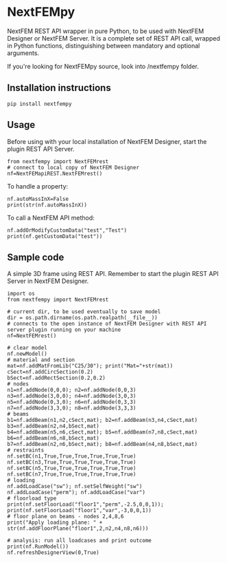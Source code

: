 # NextFEMpy

NextFEM REST API wrapper in pure Python, to be used with NextFEM Designer or NextFEM Server. 
It is a complete set of REST API call, wrapped in Python functions, distinguishing between mandatory and optional arguments.

If you're looking for NextFEMpy source, look into /nextfempy folder.

## Installation instructions

```
pip install nextfempy
```

## Usage

Before using with your local installation of NextFEM Designer, start the plugin REST API Server.

```
from nextfempy import NextFEMrest
# connect to local copy of NextFEM Designer
nf=NextFEMapiREST.NextFEMrest()
```

To handle a property:
```
nf.autoMassInX=False
print(str(nf.autoMassInX))
```

To call a NextFEM API method:

```
nf.addOrModifyCustomData("test","Test")
print(nf.getCustomData("test"))
```

## Sample code

A simple 3D frame using REST API. Remember to start the plugin REST API Server in NextFEM Designer.
```
import os
from nextfempy import NextFEMrest

# current dir, to be used eventually to save model
dir = os.path.dirname(os.path.realpath(__file__))
# connects to the open instance of NextFEM Designer with REST API server plugin running on your machine
nf=NextFEMrest()

# clear model
nf.newModel()
# material and section
mat=nf.addMatFromLib("C25/30"); print("Mat="+str(mat))
cSect=nf.addCircSection(0.2)
bSect=nf.addRectSection(0.2,0.2)
# nodes
n1=nf.addNode(0,0,0); n2=nf.addNode(0,0,3)
n3=nf.addNode(3,0,0); n4=nf.addNode(3,0,3)
n5=nf.addNode(0,3,0); n6=nf.addNode(0,3,3)
n7=nf.addNode(3,3,0); n8=nf.addNode(3,3,3)
# beams
b1=nf.addBeam(n1,n2,cSect,mat); b2=nf.addBeam(n3,n4,cSect,mat)
b3=nf.addBeam(n2,n4,bSect,mat)
b4=nf.addBeam(n5,n6,cSect,mat); b5=nf.addBeam(n7,n8,cSect,mat)
b6=nf.addBeam(n6,n8,bSect,mat)
b7=nf.addBeam(n2,n6,bSect,mat); b8=nf.addBeam(n4,n8,bSect,mat)
# restraints
nf.setBC(n1,True,True,True,True,True,True)
nf.setBC(n3,True,True,True,True,True,True)
nf.setBC(n5,True,True,True,True,True,True)
nf.setBC(n7,True,True,True,True,True,True)
# loading
nf.addLoadCase("sw"); nf.setSelfWeight("sw")
nf.addLoadCase("perm"); nf.addLoadCase("var")
# floorload type
print(nf.setFloorLoad("floor1","perm",-2.5,0,0,1)); print(nf.setFloorLoad("floor1","var",-3,0,0,1))
# floor plane on beams - nodes 2,4,8,6
print("Apply loading plane: " + str(nf.addFloorPlane("floor1",2,n2,n4,n8,n6)))

# analysis: run all loadcases and print outcome
print(nf.RunModel())
nf.refreshDesignerView(0,True)
```

